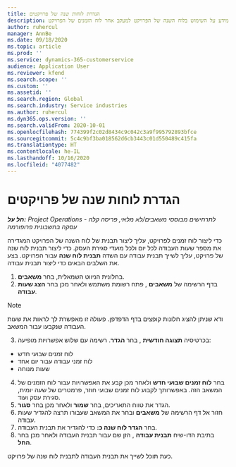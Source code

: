 ```yaml
---
title: הגדרת לוחות שנה של פרויקטים
description: נושא זה מספק מידע על השימוש בלוח השנה של הפרויקט למעקב אחר לוח הזמנים של הפרויקט.
author: ruhercul
manager: AnnBe
ms.date: 09/18/2020
ms.topic: article
ms.prod: ''
ms.service: dynamics-365-customerservice
audience: Application User
ms.reviewer: kfend
ms.search.scope: ''
ms.custom: ''
ms.assetid: ''
ms.search.region: Global
ms.search.industry: Service industries
ms.author: ruhercul
ms.dyn365.ops.version: ''
ms.search.validFrom: 2020-10-01
ms.openlocfilehash: 774399f2c02d8434c9c042c3a9f995792893bfce
ms.sourcegitcommit: 5c4c9bf3ba018562d6cb3443c01d550489c415fa
ms.translationtype: HT
ms.contentlocale: he-IL
ms.lasthandoff: 10/16/2020
ms.locfileid: "4077482"
---
```

# <a name="define-project-calendars"></a>הגדרת לוחות שנה של פרויקטים

_**חל על:** Project Operations לתרחישים מבוססי משאבים/לא מלאי, פריסה קלה - עסקה בחשבונית פרופורמה_

כדי ליצור לוח זמנים לפרויקט, עליך ליצור תבנית של לוח השנה של הפרויקט המגדירה את מספר שעות העבודה לכל יום ולכל מועדי סגירת העסק. כדי ליצור תבנית לוח שנה של פרויקט, עליך לשייך תבנית עבודה עם השדה **תבנית לוח שנה** עבור הפרויקט. בצע את השלבים הבאים כדי ליצור תבנית עבודה.

1. בחלונית הניווט השמאלית, בחר **משאבים**. 
2. בדף הרשימה של **משאבים** , פתח רשומת משתמש ולאחר מכן בחר **הצג שעות עבודה**.

  > [!NOTE]
  > ודא שניתן להציג חלונות קופצים בדף הדפדפן. פעולה זו מאפשרת לך לראות את שעות העבודה שנקבעו עבור המשאב.
  
3. בכרטיסיה **תצוגה חודשית** , בחר **הגדר**. רשימה עם שלוש אפשרויות מופיעה: 

  - לוח זמנים שבועי חדש
  - לוח זמני עבודה עבור יום אחד
  - שעות מנוחה

4. בחר **לוח זמנים שבועי חדש** ולאחר מכן קבע את האפשרויות עבור לוח הזמנים של המשאב הזה. באפשרותך לקבוע לוח זמנים שבועי חוזר, פרמטרים של שעה יומית, סגירת עסק ועוד.
5. הגדר את טווח התאריכים, בחר **שמור** ולאחר מכן בחר **סגור**. 
6. חזור אל דף הרשימה של **משאבים** ובחר את המשאב שעבורו תרצה להגדיר שעות עבודה. 
7. בחר **הגדר לוח שנה כ:** כדי להגדיר את תבנית העבודה. 
8. בתיבת הדו-שיח **תבנית עבודה** , הזן שם עבור תבנית העבודה ולאחר מכן בחר **החל**. 

כעת תוכל לשייך את תבנית העבודה לתבנית לוח שנה של פרויקט.
